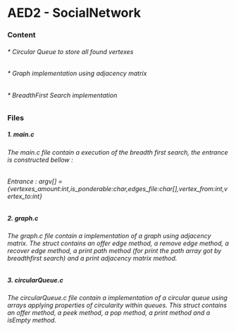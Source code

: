 # AED2 - SocialNetwork

### Content
###### * Circular Queue to store all found vertexes
###### * Graph implementation using adjacency matrix
###### * BreadthFirst Search implementation


### Files

##### 1. main.c
###### The *main.c* file contain a execution of the breadth first search, the entrance is constructed bellow :

###### *Entrance :  argv[] = {vertexes_amount:int,is_ponderable:char,edges_file:char[],vertex_from:int,vertex_to:int}*

##### 2. graph.c
###### The *graph.c* file contain a implementation of a graph using adjacency matrix. The struct contains an offer edge method, a remove edge method, a recover edge method, a print path method (for print the path array got by breadthfirst search) and a print adjacency matrix method.

##### 3. circularQueue.c
###### The *circularQueue.c* file contain a implementation of a circular queue using arrays applying properties of circularity within queues. This struct contains an offer method, a peek method, a pop method, a print method and a *isEmpty* method.
